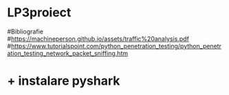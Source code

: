 # LP3proiect
#Bibliografie
#https://machineperson.github.io/assets/traffic%20analysis.pdf
#https://www.tutorialspoint.com/python_penetration_testing/python_penetration_testing_network_packet_sniffing.htm
# + instalare pyshark
